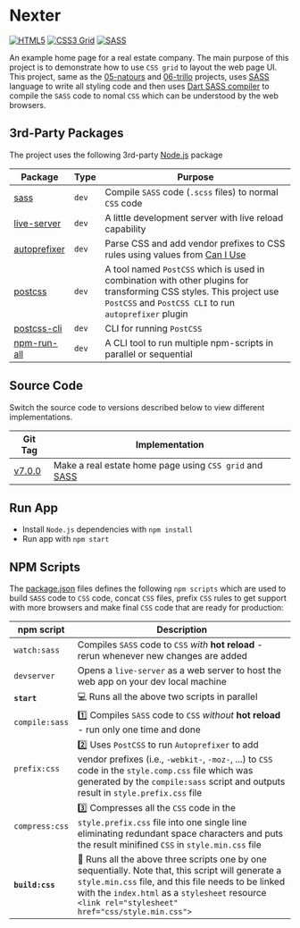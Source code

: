 # Nexter

[![HTML5](https://img.shields.io/badge/HTML5--E34F26?style=flat-square&logo=HTML5)](https://developer.mozilla.org/en-US/docs/Web/Guide/HTML/HTML5)
[![CSS3 Grid](https://img.shields.io/badge/CSS3-Grid-1572B6?style=flat-square&logo=CSS3)](https://developer.mozilla.org/en-US/docs/Web/CSS/CSS_Grid_Layout/Basic_Concepts_of_Grid_Layout)
[![SASS](https://img.shields.io/badge/SASS--CC6699?style=flat-square&logo=SASS)](https://sass-lang.com/)

An example home page for a real estate company. The main purpose of this project is to demonstrate how to use `CSS grid` to layout the web page UI. This project, same as the [05-natours](../05-natours) and [06-trillo](../06-trillo) projects, uses [SASS](https://sass-lang.com/) language to write all styling code and then uses [Dart SASS compiler](https://sass-lang.com/dart-sass) to compile the `SASS` code to nomal `CSS` which can be understood by the web browsers.

## 3rd-Party Packages

The project uses the following 3rd-party [Node.js](https://nodejs.org/) package

| Package | Type | Purpose |
|---------|------|---------|
| [sass](https://www.npmjs.com/package/sass) | `dev` | Compile `SASS` code (`.scss` files) to normal `CSS` code |
| [live-server](https://www.npmjs.com/package/live-server) | `dev` | A little development server with live reload capability |
| [autoprefixer](https://www.npmjs.com/package/autoprefixer) | `dev` | Parse CSS and add vendor prefixes to CSS rules using values from [Can I Use](https://caniuse.com/) |
| [postcss](https://www.npmjs.com/package/postcss) | `dev` | A tool named `PostCSS` which is used in combination with other plugins for transforming CSS styles. This project use `PostCSS` and `PostCSS CLI` to run `autoprefixer` plugin |
| [postcss-cli](https://www.npmjs.com/package/postcss-cli) | `dev` | CLI for running `PostCSS` |
| [npm-run-all](https://www.npmjs.com/package/npm-run-all) | `dev` | A CLI tool to run multiple npm-scripts in parallel or sequential |

## Source Code

Switch the source code to versions described below to view different implementations.

| Git Tag | Implementation |
|---------|----------------|
| [v7.0.0](https://github.com/TranXuanHoang/TheWeb/releases/tag/v7.0.0) | Make a real estate home page using `CSS grid` and [SASS](https://sass-lang.com/) |

## Run App

* Install `Node.js` dependencies with `npm install`
* Run app with `npm start`

## NPM Scripts

The [package.json](./package.json) files defines the following `npm scripts` which are used to build `SASS` code to `CSS` code, concat `CSS` files, prefix `CSS` rules to get support with more browsers and make final `CSS` code that are ready for production:

| npm script | Description |
|------------|-------------|
| `watch:sass` | Compiles `SASS` code to `CSS` *with* **hot reload** - rerun whenever new changes are added |
| `devserver` | Opens a `live-server` as a web server to host the web app on your dev local machine |
| **`start`** | :computer: Runs all the above two scripts in parallel |
| `compile:sass` | :one: Compiles `SASS` code to `CSS` *without* **hot reload** - run only one time and done |
| `prefix:css` | :two: Uses `PostCSS` to run `Autoprefixer` to add vendor prefixes (i.e., `-webkit-`, `-moz-`, ...) to `CSS` code in the `style.comp.css` file which was generated by the `compile:sass` script and outputs result in `style.prefix.css` file |
| `compress:css` | :three: Compresses all the `CSS` code in the `style.prefix.css` file into one single line eliminating redundant space characters and puts the result minifined `CSS` in `style.min.css` file |
| **`build:css`** | :rocket: Runs all the above three scripts one by one sequentially. Note that, this script will generate a `style.min.css` file, and this file needs to be linked with the `index.html` as a `stylesheet` resource<br> `<link rel="stylesheet" href="css/style.min.css">` |
